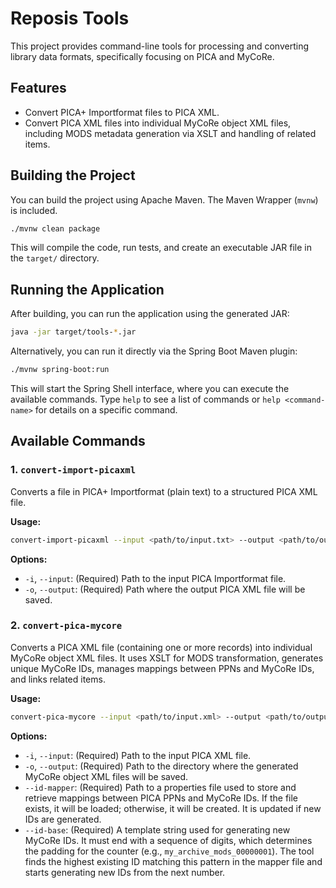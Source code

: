 # Reposis Tools

This project provides command-line tools for processing and converting library data formats, specifically focusing on PICA and MyCoRe.

## Features

*   Convert PICA+ Importformat files to PICA XML.
*   Convert PICA XML files into individual MyCoRe object XML files, including MODS metadata generation via XSLT and handling of related items.

## Building the Project

You can build the project using Apache Maven. The Maven Wrapper (`mvnw`) is included.

```bash
./mvnw clean package
```

This will compile the code, run tests, and create an executable JAR file in the `target/` directory.

## Running the Application

After building, you can run the application using the generated JAR:

```bash
java -jar target/tools-*.jar
```

Alternatively, you can run it directly via the Spring Boot Maven plugin:

```bash
./mvnw spring-boot:run
```

This will start the Spring Shell interface, where you can execute the available commands. Type `help` to see a list of commands or `help <command-name>` for details on a specific command.

## Available Commands

### 1. `convert-import-picaxml`

Converts a file in PICA+ Importformat (plain text) to a structured PICA XML file.

**Usage:**

```bash
convert-import-picaxml --input <path/to/input.txt> --output <path/to/output.xml>
```

**Options:**

*   `-i`, `--input`: (Required) Path to the input PICA Importformat file.
*   `-o`, `--output`: (Required) Path where the output PICA XML file will be saved.

### 2. `convert-pica-mycore`

Converts a PICA XML file (containing one or more records) into individual MyCoRe object XML files. It uses XSLT for MODS transformation, generates unique MyCoRe IDs, manages mappings between PPNs and MyCoRe IDs, and links related items.

**Usage:**

```bash
convert-pica-mycore --input <path/to/input.xml> --output <path/to/output/dir> --id-mapper <path/to/idmap.properties> --id-base <prefix_00000000>
```

**Options:**

*   `-i`, `--input`: (Required) Path to the input PICA XML file.
*   `-o`, `--output`: (Required) Path to the directory where the generated MyCoRe object XML files will be saved.
*   `--id-mapper`: (Required) Path to a properties file used to store and retrieve mappings between PICA PPNs and MyCoRe IDs. If the file exists, it will be loaded; otherwise, it will be created. It is updated if new IDs are generated.
*   `--id-base`: (Required) A template string used for generating new MyCoRe IDs. It must end with a sequence of digits, which determines the padding for the counter (e.g., `my_archive_mods_00000001`). The tool finds the highest existing ID matching this pattern in the mapper file and starts generating new IDs from the next number.
